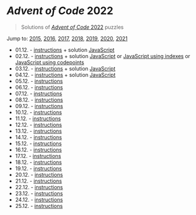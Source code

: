 # *Advent of Code* 2022
> Solutions of [*Advent of Code* 2022](http://adventofcode.com/2022/) puzzles

Jump to: [2015](../2015), [2016](../2016), [2017](../2017), [2018](../2018), [2019](../2019), [2020](../2020), [2021](../2021)

* 01.12. - [instructions](http://adventofcode.com/2022/day/1) + solution [JavaScript](./01.js)
* 02.12. - [instructions](http://adventofcode.com/2022/day/2) + solution [JavaScript](./02.js) or [JavaScript using indexes](./02i.js) or [JavaScript using codepoints](./02c.js)
* 03.12. - [instructions](http://adventofcode.com/2022/day/3) + solution [JavaScript](./03.js)
* 04.12. - [instructions](http://adventofcode.com/2022/day/4) + solution [JavaScript](./04.js)
* 05.12. - [instructions](http://adventofcode.com/2022/day/5)
* 06.12. - [instructions](http://adventofcode.com/2022/day/6)
* 07.12. - [instructions](http://adventofcode.com/2022/day/7)
* 08.12. - [instructions](http://adventofcode.com/2022/day/8)
* 09.12. - [instructions](http://adventofcode.com/2022/day/9)
* 10.12. - [instructions](http://adventofcode.com/2022/day/10)
* 11.12. - [instructions](http://adventofcode.com/2022/day/11)
* 12.12. - [instructions](http://adventofcode.com/2022/day/12)
* 13.12. - [instructions](http://adventofcode.com/2022/day/13)
* 14.12. - [instructions](http://adventofcode.com/2022/day/14)
* 15.12. - [instructions](http://adventofcode.com/2022/day/15)
* 16.12. - [instructions](http://adventofcode.com/2022/day/16)
* 17.12. - [instructions](http://adventofcode.com/2022/day/17)
* 18.12. - [instructions](http://adventofcode.com/2022/day/18)
* 19.12. - [instructions](http://adventofcode.com/2022/day/19)
* 20.12. - [instructions](http://adventofcode.com/2022/day/20)
* 21.12. - [instructions](http://adventofcode.com/2022/day/21)
* 22.12. - [instructions](http://adventofcode.com/2022/day/22)
* 23.12. - [instructions](http://adventofcode.com/2022/day/23)
* 24.12. - [instructions](http://adventofcode.com/2022/day/24)
* 25.12. - [instructions](http://adventofcode.com/2022/day/25)
